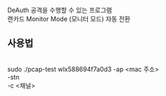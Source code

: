 <br>DeAuth 공격을 수행할 수 있는 프로그램
<br>랜카드 Monitor Mode (모니터 모드) 자동 전환

<h2>사용법</h2>
<br>sudo ./pcap-test wlx588694f7a0d3 -ap &lt;mac 주소>
<br>	-stn <mac 주소> 
<br>	-c <채널>
